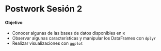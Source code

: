 # Postwork Sesión 2

#### Objetivo

- Conocer algunas de las bases de datos disponibles en `R`
- Observar algunas características y manipular los DataFrames con `dplyr`
- Realizar visualizaciones con `ggplot`
